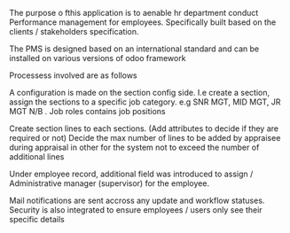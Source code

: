 The purpose o fthis application is to aenable hr department conduct Performance management for employees.
Specifically built based on the clients / stakeholders specification. 

The PMS is designed based on an international standard and can be installed on various versions of odoo 
framework

Processess involved are as follows

A configuration is made on the section config side. 
I.e create a section, assign the sections to a specific job category. e.g SNR MGT, MID MGT, JR MGT
N/B . Job roles contains job positions

Create section lines to each sections. (Add attributes to decide if they are required or not)
Decide the max number of lines to be added by appraisee during appraisal in other for the system not to
exceed the number of additional lines

Under employee record, additional field was introduced to assign / Administrative manager (supervisor) for the employee.

Mail notifications are sent accross any update and workflow statuses. 
Security is also integrated to ensure employees / users only see their specific details





